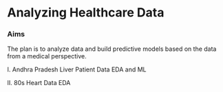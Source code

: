 # Analyzing Healthcare Data

### Aims

The plan is to analyze data and build predictive models based on the data from a medical perspective.

I. Andhra Pradesh Liver Patient Data EDA and ML


II. 80s Heart Data EDA
